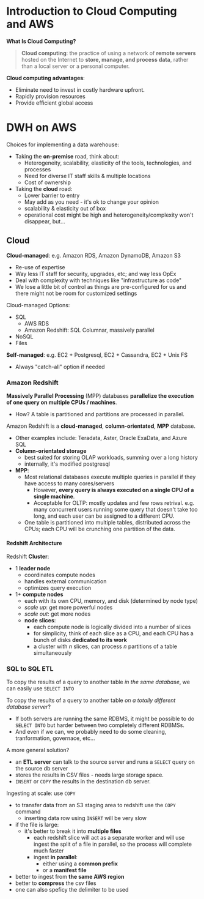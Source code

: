 # Introduction to Cloud Computing and AWS

**What Is Cloud Computing?**

> **Cloud computing**: the practice of using a network of **remote servers** hosted on the Internet to **store, manage, and process data**, rather than a local server or a personal computer.

**Cloud computing advantages**:
- Eliminate need to invest in costly hardware upfront.
- Rapidly provision resources
- Provide efficient global access

# DWH on AWS

Choices for implementing a data warehouse:
- Taking the **on-premise** road, think about:
  * Heterogeneity, scalability, elasticity of the tools, technologies, and processes
  * Need for diverse IT staff skills & multiple locations
  * Cost of ownership
- Taking the **cloud** road:
  * Lower barrier to entry
  * May add as you need - it's ok to change your opinion 
  * scalability & elasticity out of box
  * operational cost might be high and heterogeneity/complexity won't disappear, but...

## Cloud 

**Cloud-managed**: e.g. Amazon RDS, Amazon DynamoDB, Amazon S3
- Re-use of expertise
- Way less IT staff for security, upgrades, etc; and way less OpEx
- Deal with complexity with techniques like "infrastructure as code"
- We lose a little bit of control as things are pre-configured for us and there might not be room for customized settings

Cloud-managed Options:
- SQL
  * AWS RDS
  * Amazon Redshift: SQL Columnar, massively parallel 
- NoSQL
- Files

**Self-managed**: e.g. EC2 + Postgresql, EC2 + Cassandra, EC2 + Unix FS
- Always "catch-all" option if needed

### Amazon Redshift

**Massively Parallel Processing** (MPP) databases **parallelize the execution of one query on multiple CPUs / machines**. 
- How? A table is partitioned and partitions are processed in parallel.

Amazon Redshift is a **cloud-managed**, **column-orientated**, **MPP** database. 
- Other examples include: Teradata, Aster, Oracle ExaData, and Azure SQL
- **Column-orientated storage**
  * best suited for storing OLAP workloads, summing over a long history
  * internally, it's modified postgresql
- **MPP**:
  * Most relational databases execute multiple queries in parallel if they have access to many cores/servers
    - However, **every query is always executed on a single CPU of a single machine**.
    - Acceptable for OLTP: mostly updates and few rows retrival. e.g. many concurrent users running some query that doesn't take too long, and each user can be assigned to a different CPU. 
  * One table is partitioned into multiple tables, distributed across the CPUs; each CPU will be crunching one partition of the data. 
  
#### Redshift Architecture

Redshift **Cluster**: 
- 1 **leader node**
  * coordinates compute nodes
  * handles external communication
  * optimizes query execution
- 1+ **compute nodes**
  * each with its own CPU, memory, and disk (determined by node type)
  * *scale up*: get more powerful nodes
  * *scale out*: get more nodes
  * **node slices**:
    - each compute node is logically divided into a number of slices
    - for simplicity, think of each slice as a CPU, and each CPU has a bunch of disks **dedicated to its work**
    - a cluster with *n* slices, can process *n* partitions of a table simultaneously
 
### SQL to SQL ETL

To copy the results of a query to another table *in the same database*, we can easily use `SELECT INTO`

To copy the results of a query to another table *on a totally different database server*? 
- If both servers are running the same RDBMS, it might be possible to do `SELECT INTO` but harder between two completely different RDBMSs.
- And even if we can, we probably need to do some cleaning, tranformation, governace, etc...

A more general solution? 
- an **ETL server** can talk to the source server and runs a `SELECT` query on the source db server
- stores the results in CSV files - needs large storage space.
- `INSERT` or `COPY` the results in the destination db server. 

Ingesting at scale: use `COPY`
- to transfer data from an S3 staging area to redshift use the `COPY` command
  * inserting data row using `INSERT` will be very slow
- if the file is large:
  * it's better to break it into **multiple files**
    - each redshift slice will act as a separate worker and will use ingest the split of a file in parallel, so the process will complete much faster
    - ingest **in parallel**:
      * either using a **common prefix**
      * or a **manifest file**
- better to ingest from **the same AWS region**
- better to **compress** the csv files
- one can also speficy the delimiter to be used

